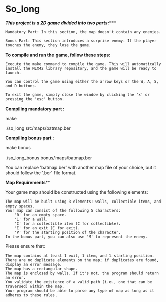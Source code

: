 # So_long

*******************************This project is a 2D game divided into two parts:**********************************

    Mandatory Part: In this section, the map doesn't contain any enemies.

    Bonus Part: This section introduces a surprise enemy. If the player touches the enemy, they lose the game.


**********To compile and run the game, follow these steps:**********

    Execute the make command to compile the game. This will automatically install the MLX42 library repository, and the game will be ready to launch.

    You can control the game using either the arrow keys or the W, A, S, and D buttons.

    To exit the game, simply close the window by clicking the 'x' or pressing the 'esc' button.

**********Compiling mandatory part :**********


make

./so_long src/maps/batmap.ber


**********Compiling bonus part :**********

make bonus

./so_long_bonus bonus/maps/batmap.ber

You can replace 'batmap.ber' with another map file of your choice, but it should follow the '.ber' file format.

********Map Requirements**********

Your game map should be constructed using the following elements:

    The map will be built using 3 elements: walls, collectible items, and empty spaces.
    Your map can consist of the following 5 characters:
        '0' for an empty space.
        '1' for a wall.
        'C' for a collectible item (C for collectible).
        'E' for an exit (E for exit).
        'P' for the starting position of the character.
    In the bonus part, you can also use 'M' to represent the enemy.

Please ensure that:

    The map contains at least 1 exit, 1 item, and 1 starting position.
    There are no duplicate elements on the map; if duplicates are found, display an error message.
    The map has a rectangular shape.
    The map is enclosed by walls. If it's not, the program should return an error.
    You validate the existence of a valid path (i.e., one that can be traversed) within the map.
    Your program should be able to parse any type of map as long as it adheres to these rules.

